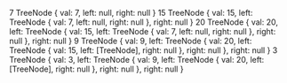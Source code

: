 7 TreeNode { val: 7, left: null, right: null }
15 TreeNode {
val: 15,
left: TreeNode { val: 7, left: null, right: null },
right: null
}
20 TreeNode {
val: 20,
left: TreeNode {
val: 15,
left: TreeNode { val: 7, left: null, right: null },
right: null
},
right: null
}
9 TreeNode {
val: 9,
left: TreeNode {
val: 20,
left: TreeNode { val: 15, left: [TreeNode], right: null },
right: null
},
right: null
}
3 TreeNode {
val: 3,
left: TreeNode {
val: 9,
left: TreeNode { val: 20, left: [TreeNode], right: null },
right: null
},
right: null
}
​